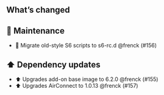 ## What’s changed

## 🧰 Maintenance

- 🔨 Migrate old-style S6 scripts to s6-rc.d @frenck (#156)

## ⬆️ Dependency updates

- ⬆️ Upgrades add-on base image to 6.2.0 @frenck (#155)
- ⬆️ Upgrades AirConnect to 1.0.13 @frenck (#157)
